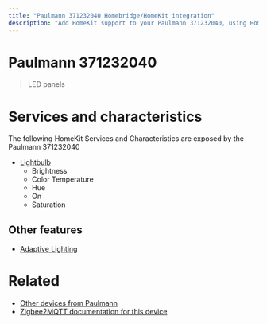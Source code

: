 ```yaml
---
title: "Paulmann 371232040 Homebridge/HomeKit integration"
description: "Add HomeKit support to your Paulmann 371232040, using Homebridge, Zigbee2MQTT and homebridge-z2m."
---
```

<!---
This file has been GENERATED using src/docgen/docgen.ts
DO NOT EDIT THIS FILE MANUALLY!
-->
# Paulmann 371232040
> LED panels


# Services and characteristics
The following HomeKit Services and Characteristics are exposed by
the Paulmann 371232040

* [Lightbulb](../../light.md)
  * Brightness
  * Color Temperature
  * Hue
  * On
  * Saturation


## Other features
* [Adaptive Lighting](../../light.md)


# Related
* [Other devices from Paulmann](../index.md#paulmann)
* [Zigbee2MQTT documentation for this device](https://www.zigbee2mqtt.io/devices/371232040.html)